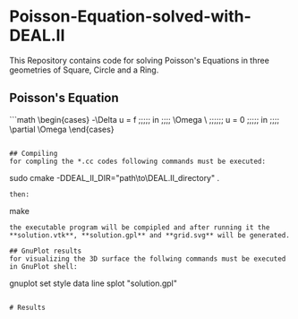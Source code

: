 # Poisson-Equation-solved-with-DEAL.II
This Repository contains code for solving Poisson's Equations in three geometries of Square, Circle and a Ring. 


## Poisson's Equation 
‍‍‍```math
\begin{cases}
	-\Delta u = f \;\;\;\;\; in \;\;\;\; \Omega \\
\;\;\;\;\;\; u = 0 \;\;\;\;\; in \;\;\;\; \partial \Omega
\end{cases}
```

## Compiling
for compling the *.cc codes following commands must be executed:

```
sudo cmake -DDEAL_II_DIR="path\to\DEAL.II_directory" .
```
then:
```
make
```
the executable program will be compipled and after running it the **solution.vtk**, **solution.gpl** and **grid.svg** will be generated.

## GnuPlot results
for visualizing the 3D surface the follwing commands must be executed in GnuPlot shell:
```
gnuplot
set style data line
splot "solution.gpl"
```

# Results

